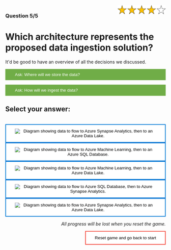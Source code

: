 <style>
.button  {
  color: white;
  width: 100%;
  padding: 8px 28px;
  background-color: #70AD47;
  transition-duration: 0.4s;
  text-align: left;
  border: 2px solid #70AD47;
}
.button:hover  {
  background-color: #507E32;
  color: white; 
  border: 2px solid #507E32;
}
.answerbutton  {
  border: 2px solid #0078D4;
  color: black;
  width: 100%;
  padding: 12px 28px;
  background-color: white;
  border: 2px solid #0078D4;
  transition-duration: 0.4s;
}
.answerbutton:hover  {
  background-color: #0078D4;
  color: white; 
  border: 2px solid #0078D4;
}
.resetbutton  {
  border: none;
  color: black;
  float: right;
  padding: 12px 28px;
  background-color: white;
  border: 2px solid #f44336;
  transition-duration: 0.4s;
}
.resetbutton:hover  {
  background-color: #f44336;
  color: white; 
  border: 2px solid #f44336;
}
</style>

<img style="float: right;width:30%;" src="./media/4-points.png">

### Question 5/5

# Which architecture represents the proposed data ingestion solution?

It'd be good to have an overview of all the decisions we discussed.

<button class="button" onclick="document.getElementById('id01').style.display='block'">Ask: Where will we store the data?</button>

<div id="id01" style="display:none;">
  <p>We decided to store the data in a Azure Data Lake Storage.</p>
</div>

<button class="button" onclick="document.getElementById('id02').style.display='block'">Ask: How will we ingest the data?</button>

<div id="id02" class="panel" style="display:none;">
  <p>We decided to ingest the data with Azure Synapse Analytics.</p>
</div>

## Select your answer:

<br>

<button class="answerbutton" onclick="window.location.href='06A';">
  <img src="./media/05-architecture.png" alt="Diagram showing data to flow to Azure Synapse Analytics, then to an Azure Data Lake.">
</button>

<br>

<button class="answerbutton" onclick="window.location.href='06B';">
  <img src="./media/04-architecture.png" alt="Diagram showing data to flow to Azure Machine Learning, then to an Azure SQL Database.">
</button>

<br>

<button class="answerbutton" onclick="window.location.href='06B';">
  <img src="./media/03-architecture.png" alt="Diagram showing data to flow to Azure Machine Learning, then to an Azure Data Lake.">
</button>

<br>

<button class="answerbutton" onclick="window.location.href='06B';">
  <img src="./media/02-architecture.png" alt="Diagram showing data to flow to Azure SQL Database, then to Azure Synapse Analytics.">
</button>

<br>

<button class="answerbutton" onclick="window.location.href='06A';">
  <img src="./media/01-architecture.png" alt="Diagram showing data to flow to Azure Synapse Analytics, then to an Azure Data Lake.">
</button>

<br>

<p style="text-align:right;"><i>All progress will be lost when you reset the game.</i></p>

<button class="resetbutton" onclick="window.location.href='../start-01-data';">Reset game and go back to start</button>
